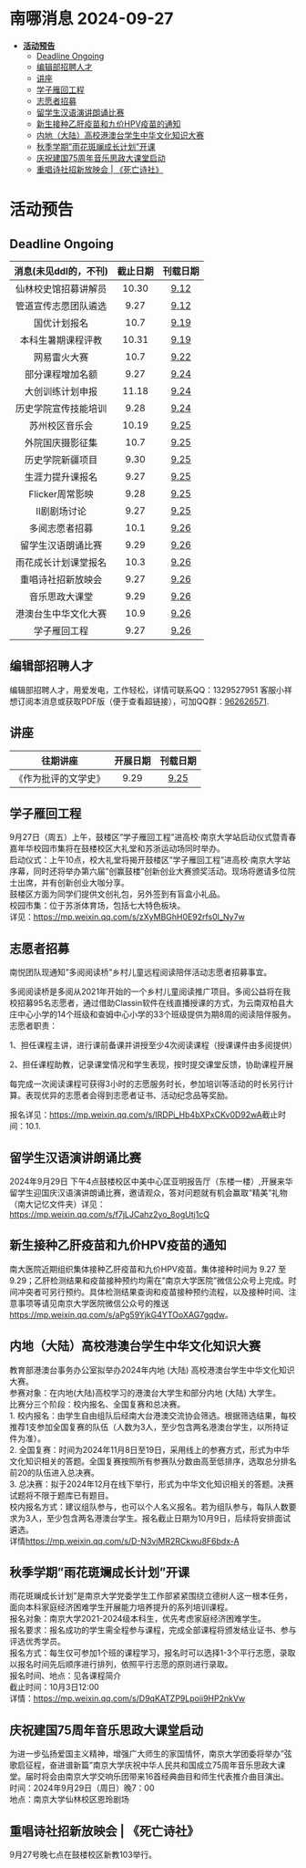 # 南哪消息 2024-09-27

-   <a href="#活动预告" id="toc-活动预告"><strong>活动预告</strong></a>
    -   <a href="#deadline-ongoing" id="toc-deadline-ongoing">Deadline
        Ongoing</a>
    -   <a href="#编辑部招聘人才" id="toc-编辑部招聘人才">编辑部招聘人才</a>
    -   <a href="#讲座" id="toc-讲座">讲座</a>
    -   <a href="#学子雁回工程" id="toc-学子雁回工程">学子雁回工程</a>
    -   <a href="#志愿者招募" id="toc-志愿者招募">志愿者招募</a>
    -   <a href="#留学生汉语演讲朗诵比赛"
        id="toc-留学生汉语演讲朗诵比赛">留学生汉语演讲朗诵比赛</a>
    -   <a href="#新生接种乙肝疫苗和九价hpv疫苗的通知"
        id="toc-新生接种乙肝疫苗和九价hpv疫苗的通知">新生接种乙肝疫苗和九价HPV疫苗的通知</a>
    -   <a href="#内地大陆高校港澳台学生中华文化知识大赛"
        id="toc-内地大陆高校港澳台学生中华文化知识大赛">内地（大陆）高校港澳台学生中华文化知识大赛</a>
    -   <a href="#秋季学期雨花斑斓成长计划开课"
        id="toc-秋季学期雨花斑斓成长计划开课">秋季学期”雨花斑斓成长计划”开课</a>
    -   <a href="#庆祝建国75周年音乐思政大课堂启动"
        id="toc-庆祝建国75周年音乐思政大课堂启动">庆祝建国75周年音乐思政大课堂启动</a>
    -   <a href="#重唱诗社招新放映会-死亡诗社"
        id="toc-重唱诗社招新放映会-死亡诗社">重唱诗社招新放映会 |
        《死亡诗社》</a>

# **活动预告**

## Deadline Ongoing

| 消息(未见ddl的，不刊) | 截止日期 |                     刊载日期                      |
|:---------------------:|:--------:|:-------------------------------------------------:|
| 仙林校史馆招募讲解员  |  10.30   | [9.12](https://nik-nul.github.io/news/2024-09-12) |
| 管道宣传志愿团队遴选  |   9.27   | [9.12](https://nik-nul.github.io/news/2024-09-12) |
|     国优计划报名      |   10.7   | [9.19](https://nik-nul.github.io/news/2024-09-19) |
|  本科生暑期课程评教   |  10.31   | [9.19](https://nik-nul.github.io/news/2024-09-19) |
|     网易雷火大赛      |   10.7   | [9.22](https://nik-nul.github.io/news/2024-09-22) |
|   部分课程增加名额    |   9.27   | [9.24](https://nik-nul.github.io/news/2024-09-24) |
|   大创训练计划申报    |  11.18   | [9.24](https://nik-nul.github.io/news/2024-09-24) |
| 历史学院宣传技能培训  |   9.28   | [9.24](https://nik-nul.github.io/news/2024-09-24) |
|    苏州校区音乐会     |  10.19   | [9.25](https://nik-nul.github.io/news/2024-09-25) |
|   外院国庆摄影征集    |   10.7   | [9.25](https://nik-nul.github.io/news/2024-09-25) |
|   历史学院新疆项目    |   9.30   | [9.25](https://nik-nul.github.io/news/2024-09-25) |
|   生涯力提升课报名    |   9.27   | [9.25](https://nik-nul.github.io/news/2024-09-25) |
|    Flicker周常影映    |   9.28   | [9.25](https://nik-nul.github.io/news/2024-09-25) |
|     II剧剧场讨论      |   9.27   | [9.25](https://nik-nul.github.io/news/2024-09-25) |
|    多阅志愿者招募     |   10.1   | [9.26](https://nik-nul.github.io/news/2024-09-26) |
|  留学生汉语朗诵比赛   |   9.29   | [9.26](https://nik-nul.github.io/news/2024-09-26) |
| 雨花成长计划课堂报名  |   10.3   | [9.26](https://nik-nul.github.io/news/2024-09-26) |
|  重唱诗社招新放映会   |   9.27   | [9.26](https://nik-nul.github.io/news/2024-09-26) |
|    音乐思政大课堂     |   9.29   | [9.26](https://nik-nul.github.io/news/2024-09-26) |
| 港澳台生中华文化大赛  |   10.9   | [9.26](https://nik-nul.github.io/news/2024-09-26) |
|     学子雁回工程      |   9.27   | [9.26](https://nik-nul.github.io/news/2024-09-26) |

## 编辑部招聘人才

编辑部招聘人才，用爱发电，工作轻松，详情可联系QQ：1329527951 客服小祥  
想订阅本消息或获取PDF版（便于查看超链接），可加QQ群：[962626571](https://qm.qq.com/q/FGX1VYCrGS).

## 讲座

|       往期讲座       | 开展日期 |                     刊载日期                      |
|:--------------------:|:--------:|:-------------------------------------------------:|
| 《作为批评的文学史》 |   9.29   | [9.25](https://nik-nul.github.io/news/2024-09-25) |

  
  

## 学子雁回工程

9月27日（周五）上午，鼓楼区”学子雁回工程”进高校·南京大学站启动仪式暨青春嘉年华校园市集将在鼓楼校区大礼堂和苏浙运动场同时举办。  
启动仪式：上午10点，校大礼堂将揭开鼓楼区”学子雁回工程”进高校·南京大学站序幕，同时还将举办第六届”创赢鼓楼”创新创业大赛颁奖活动。现场将邀请多位院士出席，并有创新创业大咖分享。  
鼓楼区方面为同学们提供文创礼包，另外签到有盲盒小礼品。  
校园市集：位于苏浙体育场，包括七大特色板块。  
详见：<https://mp.weixin.qq.com/s/zXyMBGhH0E92rfs0l_Ny7w>

## 志愿者招募

南悦团队现通知”多阅阅读桥”乡村儿童远程阅读陪伴活动志愿者招募事宜。

多阅阅读桥是多阅从2021年开始的一个乡村儿童阅读推广项目。多阅公益将在我校招募95名志愿者，通过借助Classin软件在线直播授课的方式，为云南双柏县大庄中心小学的14个班级和查姆中心小学的33个班级提供为期8周的阅读陪伴服务。志愿者职责：

1、担任课程主讲，进行课前备课并讲授至少4次阅读课程（授课课件由多阅提供）

2、担任课程助教，记录课堂情况和学生表现，按时提交课堂反馈，协助课程开展

每完成一次阅读课程可获得3小时的志愿服务时长，参加培训等活动的时长另行计算。表现优异的志愿者会得到志愿者证书、活动纪念品等奖励。

报名详见：<https://mp.weixin.qq.com/s/IRDPi_Hb4bXPxCKv0D92wA>截止时间：10.1.

## 留学生汉语演讲朗诵比赛

2024年9月29日
下午4点鼓楼校区中美中心匡亚明报告厅（东楼一楼）,开展来华留学生迎国庆汉语演讲朗诵比赛，邀请观众，答对问题就有机会赢取”精美”礼物（南大记忆文件夹）详见：<https://mp.weixin.qq.com/s/f7jLJCahz2yo_8ogUtj1cQ>

## 新生接种乙肝疫苗和九价HPV疫苗的通知

南大医院近期组织集体接种乙肝疫苗和九价HPV疫苗。集体接种时间为 9.27 至
9.29；乙肝检测结果和疫苗接种预约均需在”南京大学医院”微信公众号上完成。时间冲突者可另行预约。具体检测结果查询和疫苗接种预约流程，以及接种时间、注意事项等请见南京大学医院微信公众号的推送<https://mp.weixin.qq.com/s/aPg59YjkG4YTOoXAG7gqdw>。

## 内地（大陆）高校港澳台学生中华文化知识大赛

教育部港澳台事务办公室拟举办2024年内地 (大陆)
高校港澳台学生中华文化知识大赛。  
参赛对象：在内地(大陆)高校学习的港澳台大学生和部分内地 (大陆) 大学生。  
比赛分三个阶段：校内报名、全国复赛和总决赛。  
1.
校内报名：由学生自由组队后经南大台港澳交流协会筛选。根据筛选结果，每校推荐1支参加全国复赛的队伍（人数为3人，至少包含两名港澳台学生，以所持证件为准）。  
2.
全国复赛：时间为2024年11月8日至19日，采用线上的参赛方式，形式为中华文化知识相关的答题。全国复赛按照所有参赛队分数由高至低排序，选取总分排名前20的队伍进入总决赛。  
3.
总决赛：拟于2024年12月在线下举行，形式为中华文化知识相关的答题。决赛试题将不限于题库已有题目。  
校内报名方式：建议组队参与，也可以个人名义报名。若为组队参与，每队人数要求为3人，至少包含两名港澳台学生。报名截止日期为10月9日，后续将安排面试遴选。  
详情<https://mp.weixin.qq.com/s/D-N3vjMR2RCkwu8F6bdx-A>

## 秋季学期”雨花斑斓成长计划”开课

雨花斑斓成长计划”是南京大学党委学生工作部紧紧围绕立德树人这一根本任务，面向本科家庭经济困难学生开展能力培养提升的系列培训课程。  
报名对象：南京大学2021-2024级本科生，优先考虑家庭经济困难学生。  
报名要求：报名成功的学生需全程参与课程，完成全部课程将颁发结业证书、参与评选优秀学员。  
报名方式：每生仅可参加1个班的课程学习，报名时可以选择1-3个平行志愿，录取以报名时间先后顺序进行排列，依照平行志愿的原则进行录取。  
报名时间、地点：见各课程简介  
截止时间：10月3日12:00  
详情：<https://mp.weixin.qq.com/s/D9qKATZP9Lpoii9HP2nkVw>

## 庆祝建国75周年音乐思政大课堂启动

为进一步弘扬爱国主义精神，增强广大师生的家国情怀，南京大学团委将举办”弦歌启征程，奋进谱新篇”南京大学庆祝中华人民共和国成立75周年音乐思政大课堂。届时将会由南京大学交响乐团带来16首经典曲目和师生代表推介曲目演出。  
时间：2024年9月29日（周日）晚7：00  
地点：南京大学仙林校区恩玲剧场  

## 重唱诗社招新放映会 \| 《死亡诗社》

9月27号晚七点在鼓楼校区新教103举行。
